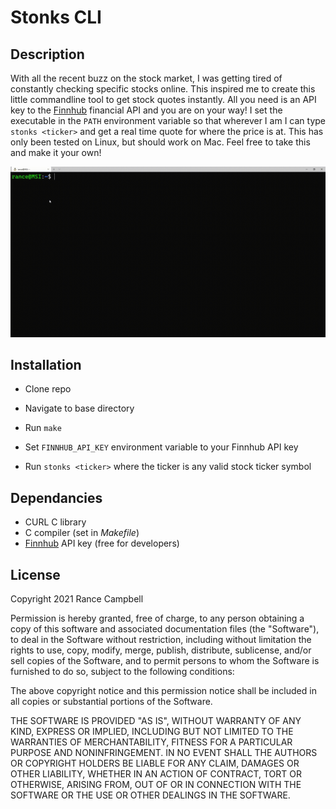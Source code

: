 # Stonks CLI

## Description

With all the recent buzz on the stock market, I was getting tired of constantly checking specific stocks online. This inspired me to create this little commandline tool to get stock quotes instantly. All you need is an API key to the [Finnhub](https://finnhub.io/) financial API and you are on your way! I set the executable in the `PATH` environment variable so that wherever I am I can type `stonks <ticker>` and get a real time quote for where the price is at. This has only been tested on Linux, but should work on Mac. Feel free to take this and make it your own!

![](./stonks_CLI.gif)

## Installation

- Clone repo

- Navigate to base directory

- Run `make`

- Set `FINNHUB_API_KEY` environment variable to your Finnhub API key

- Run `stonks <ticker>` where the ticker is any valid stock ticker symbol

## Dependancies

- CURL C library
- C compiler (set in *Makefile*)
- [Finnhub](https://finnhub.io/) API key (free for developers)

## License

Copyright 2021 Rance Campbell

Permission is hereby granted, free of charge, to any person obtaining a copy of this software and associated documentation files (the "Software"), to deal in the Software without restriction, including without limitation the rights to use, copy, modify, merge, publish, distribute, sublicense, and/or sell copies of the Software, and to permit persons to whom the Software is furnished to do so, subject to the following conditions:

The above copyright notice and this permission notice shall be included in all copies or substantial portions of the Software.

THE SOFTWARE IS PROVIDED "AS IS", WITHOUT WARRANTY OF ANY KIND, EXPRESS OR IMPLIED, INCLUDING BUT NOT LIMITED TO THE WARRANTIES OF MERCHANTABILITY, FITNESS FOR A PARTICULAR PURPOSE AND NONINFRINGEMENT. IN NO EVENT SHALL THE AUTHORS OR COPYRIGHT HOLDERS BE LIABLE FOR ANY CLAIM, DAMAGES OR OTHER LIABILITY, WHETHER IN AN ACTION OF CONTRACT, TORT OR OTHERWISE, ARISING FROM, OUT OF OR IN CONNECTION WITH THE SOFTWARE OR THE USE OR OTHER DEALINGS IN THE SOFTWARE.